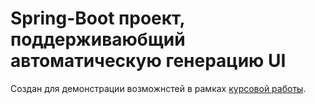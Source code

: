 # Spring-Boot проект, поддерживаюбщий автоматическую генерацию UI
Создан для демонстрации возможнстей в рамках [курсовой работы](https://github.com/Puroktor/ui-generator).